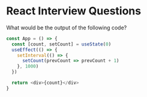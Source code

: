 # React Interview Questions

What would be the output of the following code?

```js
const App = () => {
  const [count, setCount] = useState(0)
  useEffect(() => {
    setInterval(() => {
      setCount(prevCount => prevCount + 1)
    }, 1000)
  })

  return <div>{count}</div>
}
```
